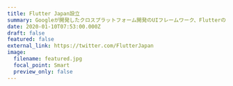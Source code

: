 ```yaml
---
title: Flutter Japan設立
summary: Googleが開発したクロスプラットフォーム開発のUIフレームワーク、Flutterのコミュニティ「Flutter Japan」
date: 2020-01-10T07:53:00.000Z
draft: false
featured: false
external_link: https://twitter.com/FlutterJapan
image:
  filename: featured.jpg
  focal_point: Smart
  preview_only: false
---
```

